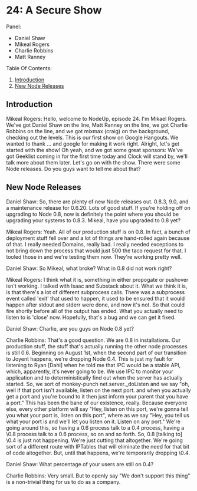 24: A Secure Show
===

Panel:

* Daniel Shaw
* Mikeal Rogers
* Charlie Robbins
* Matt Ranney

Table Of Contents:

1. [Introduction](#introduction)
2. [New Node Releases](#new-node-releases)

## Introduction

Mikeal Rogers: Hello, welcome to NodeUp, episode 24. I'm Mikael Rogers. We've
 got Daniel Shaw on the line, Matt Ranney on the line, we got Charlie Robbins
 on the line, and we got mixmax (craig) on the background, checking out the
 levels. This is our first show on Google Hangouts. We wanted to thank ... and
 google for making it work right. Alright, let's get started with the show! Oh
 yeah, and we got some great sponsors: We've got Geeklist coming in for the
 first time today and Clock will stand by, we'll talk more about them later.
 Let's go on with the show. There were some Node releases. Do you guys want to
 tell me about that?

## New Node Releases

Daniel Shaw: So, there are plenty of new Node releases out. 0.8.3, 9.0, and a
 maintenance release for 0.6.20. Lots of good stuff. If you're holding off on
 upgrading to Node 0.8, now is definitely the point where you should be
 upgrading your systems to 0.8.3. Mikeal, have you upgraded to 0.8 yet?

Mikeal Rogers: Yeah. All of our production stuff is on 0.8. In fact, a bunch
 of deployment stuff fell over and a lot of things are hand-rolled again
 because of that. I really needed Domains, really bad. I really needed
 exceptions to not bring down the process that would just 500 the taco request
 for that. I tooled those in and we're testing them now. They're working pretty
 well.

Daniel Shaw: So Mikeal, what broke? What in 0.8 did not work right?

Mikeal Rogers: I think what it is, something in either propogate or pushover
 isn't working. I talked with Isaac and Substack about it. What we think it is,
 is that there's a lot of different subprocess calls. There was a subprocess
 event called 'exit' that used to happen, it used to be ensured that it would
 happen after stdout and stderr were done, and now it's not. So that could fire
 shortly before all of the output has ended. What you actually need to listen
 to is 'close' now. Hopefully, that's a bug and we can get it fixed.

Daniel Shaw: Charlie, are you guys on Node 0.8 yet?

Charlie Robbins: That's a good question. We are 0.8 in installations. Our
 production stuff, the stuff that's actually running the other node processes
 is still 0.6. Beginning on August 1st, when the second part of our transition
 to Joyent happens, we're dropping Node 0.4. This is just my fault for listening
 to Ryan [Dahl] when he told me that IPC would be a stable API, which,
 apparently, it's never going to be. We use IPC to monitor your application
 and to deterministically find out when the server has actually started. So,
 we sort of monkey-punch net.server.\_doListen and we say "oh, well if that
 port isn't available, listen on the next port. and when you actually get a
 port and you're bound to it then just inform your parent that you have a port."
 This has been the bane of our existence, really. Because everyone else,
 every other platform will say "Hey, listen on this port, we're gonna tell you
 what your port is, listen on this port", where as we say "Hey, you tell us
 what your port is and we'll let you listen on it. Listen on any port." We're
 going around this, so having a 0.6 process talk to a 0.4 process, having a
 \0.8 process talk to a 0.6 process, so on and so forth. So, 0.8 [talking to]
 \0.4 is just not happening. We're just cutting that altogether. We're going
 sort of a different route with IPTables that will eliminate the need for that
 bit of code altogether. But, until that happens, we're temporarily dropping
 \0.4.

Daniel Shaw: What percentage of your users are still on 0.4?

Charlie Robbins: Very small. But to openly say "We don't support this thing" is
 a non-trivial thing for us to do as a company.
